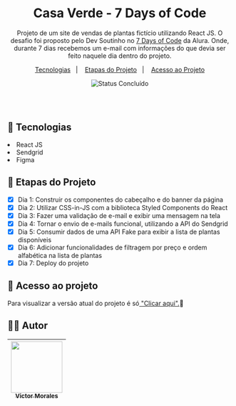 <h1 align="center">Casa Verde - 7 Days of Code</h1>

<p align="center">
  Projeto de um site de vendas de plantas fictício utilizando React JS. O desafio foi proposto pelo Dev Soutinho no <a href="https://7daysofcode.io/">7 Days of Code</a>
  da Alura. Onde, durante 7 dias recebemos um e-mail com informações do que devia ser feito naquele dia dentro do projeto.
</p>

<p align="center">
  <a href="#-tecnologias">Tecnologias</a>&nbsp;&nbsp;&nbsp;|&nbsp;&nbsp;&nbsp;
  <a href="#-etapas-do-projeto">Etapas do Projeto</a>&nbsp;&nbsp;&nbsp;|&nbsp;&nbsp;&nbsp;
  <a href="#-acesso-ao-projeto">Acesso ao Projeto</a>
</p>

<p align="center">
  <img alt="Status Concluído" src="http://img.shields.io/static/v1?label=STATUS&message=CONCLUIDO&color=GREEN&style=for-the-badge">
</p>

<br>
<br>

## 🚀 Tecnologias

<li>React JS</li>
<li>Sendgrid</li>
<li>Figma</li>

## 📝 Etapas do Projeto

- [X] Dia 1: Construir os componentes do cabeçalho e do banner da página
- [X] Dia 2: Utilizar CSS-in-JS com a biblioteca Styled Components do React
- [X] Dia 3: Fazer uma validação de e-mail e exibir uma mensagem na tela
- [X] Dia 4: Tornar o envio de e-mails funcional, utilizando a API do Sendgrid
- [X] Dia 5: Consumir dados de uma API Fake para exibir a lista de plantas disponíveis
- [X] Dia 6: Adicionar funcionalidades de filtragem por preço e ordem alfabética na lista de plantas
- [X] Dia 7: Deploy do projeto 

## 📁 Acesso ao projeto

<p>Para visualizar a versão atual do projeto é só<a href="https://casa-verde-tawny.vercel.app/"> "Clicar aqui".</a>🚀</p>

## 👨‍💻 Autor

| [<img src="https://avatars.githubusercontent.com/victor-tosto" width=115><br><sub>Victor Morales</sub>](https://github.com/victor-tosto) | 
| :---: |
